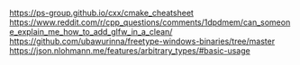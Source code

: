 https://ps-group.github.io/cxx/cmake_cheatsheet
https://www.reddit.com/r/cpp_questions/comments/1dpdmem/can_someone_explain_me_how_to_add_glfw_in_a_clean/
https://github.com/ubawurinna/freetype-windows-binaries/tree/master
https://json.nlohmann.me/features/arbitrary_types/#basic-usage






